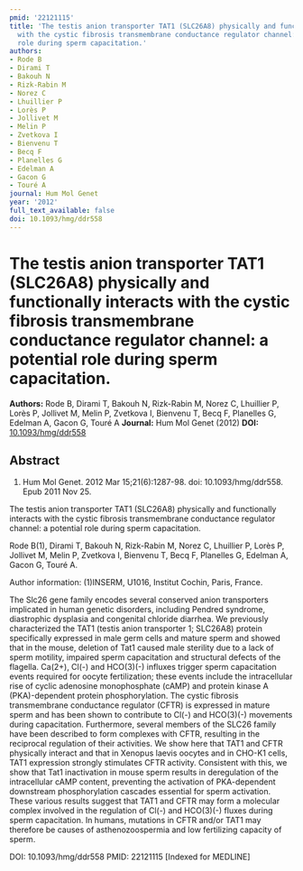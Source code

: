```yaml
---
pmid: '22121115'
title: 'The testis anion transporter TAT1 (SLC26A8) physically and functionally interacts
  with the cystic fibrosis transmembrane conductance regulator channel: a potential
  role during sperm capacitation.'
authors:
- Rode B
- Dirami T
- Bakouh N
- Rizk-Rabin M
- Norez C
- Lhuillier P
- Lorès P
- Jollivet M
- Melin P
- Zvetkova I
- Bienvenu T
- Becq F
- Planelles G
- Edelman A
- Gacon G
- Touré A
journal: Hum Mol Genet
year: '2012'
full_text_available: false
doi: 10.1093/hmg/ddr558
---
```


# The testis anion transporter TAT1 (SLC26A8) physically and functionally interacts with the cystic fibrosis transmembrane conductance regulator channel: a potential role during sperm capacitation.
**Authors:** Rode B, Dirami T, Bakouh N, Rizk-Rabin M, Norez C, Lhuillier P, Lorès P, Jollivet M, Melin P, Zvetkova I, Bienvenu T, Becq F, Planelles G, Edelman A, Gacon G, Touré A
**Journal:** Hum Mol Genet (2012)
**DOI:** [10.1093/hmg/ddr558](https://doi.org/10.1093/hmg/ddr558)

## Abstract

1. Hum Mol Genet. 2012 Mar 15;21(6):1287-98. doi: 10.1093/hmg/ddr558. Epub 2011
Nov  25.

The testis anion transporter TAT1 (SLC26A8) physically and functionally 
interacts with the cystic fibrosis transmembrane conductance regulator channel: 
a potential role during sperm capacitation.

Rode B(1), Dirami T, Bakouh N, Rizk-Rabin M, Norez C, Lhuillier P, Lorès P, 
Jollivet M, Melin P, Zvetkova I, Bienvenu T, Becq F, Planelles G, Edelman A, 
Gacon G, Touré A.

Author information:
(1)INSERM, U1016, Institut Cochin, Paris, France.

The Slc26 gene family encodes several conserved anion transporters implicated in 
human genetic disorders, including Pendred syndrome, diastrophic dysplasia and 
congenital chloride diarrhea. We previously characterized the TAT1 (testis anion 
transporter 1; SLC26A8) protein specifically expressed in male germ cells and 
mature sperm and showed that in the mouse, deletion of Tat1 caused male 
sterility due to a lack of sperm motility, impaired sperm capacitation and 
structural defects of the flagella. Ca(2+), Cl(-) and HCO(3)(-) influxes trigger 
sperm capacitation events required for oocyte fertilization; these events 
include the intracellular rise of cyclic adenosine monophosphate (cAMP) and 
protein kinase A (PKA)-dependent protein phosphorylation. The cystic fibrosis 
transmembrane conductance regulator (CFTR) is expressed in mature sperm and has 
been shown to contribute to Cl(-) and HCO(3)(-) movements during capacitation. 
Furthermore, several members of the SLC26 family have been described to form 
complexes with CFTR, resulting in the reciprocal regulation of their activities. 
We show here that TAT1 and CFTR physically interact and that in Xenopus laevis 
oocytes and in CHO-K1 cells, TAT1 expression strongly stimulates CFTR activity. 
Consistent with this, we show that Tat1 inactivation in mouse sperm results in 
deregulation of the intracellular cAMP content, preventing the activation of 
PKA-dependent downstream phosphorylation cascades essential for sperm 
activation. These various results suggest that TAT1 and CFTR may form a 
molecular complex involved in the regulation of Cl(-) and HCO(3)(-) fluxes 
during sperm capacitation. In humans, mutations in CFTR and/or TAT1 may 
therefore be causes of asthenozoospermia and low fertilizing capacity of sperm.

DOI: 10.1093/hmg/ddr558
PMID: 22121115 [Indexed for MEDLINE]
